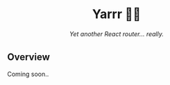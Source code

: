 <!--<p align="center">
  <a href="https://yarrr.dev">
    <img width="250px" src="docs/static/yarrr.svg">
  </a>
</p>-->

<h1 align="center">Yarrr 🏴‍☠️</h1>

<!-- CI Status Badge here. -->

<h6 align="center">Yet another React router... really.</h6>

<!--<p align="center">
  <a href="https://yarrr.dev">
    <img width="500px" src="docs/static/showcase.png">
  </a>
</p>-->

## Overview

Coming soon..

<!-- ## Docs

To read the documentation, please visit [yarrr.dev](https://yarrr.dev).

## Contributing

[Contributing](.github/CONTRIBUTING.md) -->
